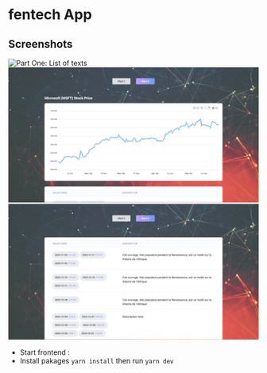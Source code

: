 
# fentech App

## Screenshots

![Part One: List of texts](screenshots/photo1.png)
![Part Two: Chart](screenshots/photo2.png)
![Part Two: Grid of Selection with description](screenshots/photo3.png)

- Start frontend :
- Install pakages `yarn install`  then run  `yarn dev`
